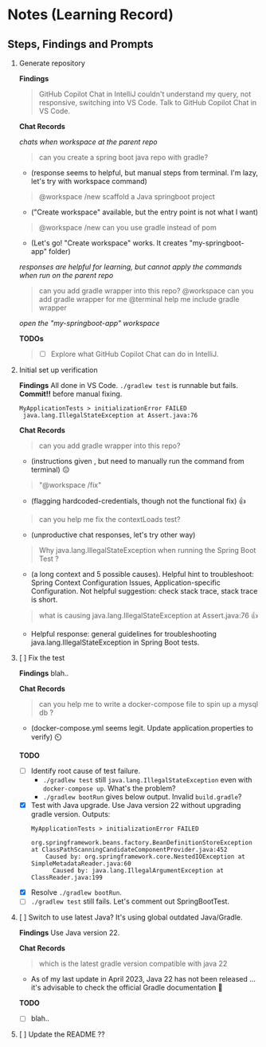 # Notes (Learning Record)

## Steps, Findings and Prompts
1. Generate repository
   
   **Findings**
   > GitHub Copilot Chat in IntelliJ couldn't understand my query, not responsive, switching into VS Code.
   > Talk to GitHub Copilot Chat in VS Code.
   
   **Chat Records**
   
   _chats when workspace at the parent repo_
   > can you create a spring boot java repo with gradle?
   - (response seems to helpful, but manual steps from terminal. I'm lazy, let's try with workspace command)
   
   > @workspace /new scaffold a Java springboot project
   - ("Create workspace" available, but the entry point is not what I want)
   
   > @workspace /new can you use gradle instead of pom
   - (Let's go! "Create workspace" works. It creates "my-springboot-app" folder)
   
   _responses are helpful for learning, but cannot apply the commands when run on the parent repo_
   > can you add gradle wrapper into this repo?
   > @workspace can you add gradle wrapper for me
   > @terminal help me include gradle wrapper
   
   _open the "my-springboot-app" workspace_

   **TODOs**
   > - [ ] Explore what GitHub Copilot Chat can do in IntelliJ.

2. Initial set up verification
   
   **Findings**
   All done in VS Code. `./gradlew test` is runnable but fails. **Commit!!** before manual fixing.

   ```
   MyApplicationTests > initializationError FAILED
    java.lang.IllegalStateException at Assert.java:76
   ```
   
   **Chat Records**
   > can you add gradle wrapper into this repo?
   - (instructions given , but need to manually run the command from terminal) 😑

   > "@workspace /fix"
   - (flagging hardcoded-credentials, though not the functional fix) 👍

   > can you help me fix the contextLoads test?
   - (unproductive chat responses, let's try other way)

   > Why java.lang.IllegalStateException when running the Spring Boot Test ?
   - (a long context and 5 possible causes). Helpful hint to troubleshoot: Spring Context Configuration Issues, Application-specific Configuration. Not helpful suggestion: check stack trace, stack trace is short.

   > what is causing java.lang.IllegalStateException at Assert.java:76 👍
   - Helpful response: general guidelines for troubleshooting java.lang.IllegalStateException in Spring Boot tests.
3. [ ] Fix the test

   **Findings**
   blah..

   **Chat Records**
   > can you help me to write a docker-compose file to spin up a mysql db ?
   - (docker-compose.yml seems legit. Update application.properties to verify) ⏲️

   **TODO**
   - [ ] Identify root cause of test failure.
     - `./gradlew test` still `java.lang.IllegalStateException` even with `docker-compose up`. What's the problem?
     - `./gradlew bootRun` gives below output. Invalid `build.gradle`?
   - [X] Test with Java upgrade. Use Java version 22 without upgrading gradle version. Outputs:
       ```
       MyApplicationTests > initializationError FAILED
         org.springframework.beans.factory.BeanDefinitionStoreException at ClassPathScanningCandidateComponentProvider.java:452
           Caused by: org.springframework.core.NestedIOException at SimpleMetadataReader.java:60
             Caused by: java.lang.IllegalArgumentException at ClassReader.java:199
       ```
   - [X] Resolve `./gradlew bootRun`.
   - [ ] `./gradlew test` still fails. Let's comment out SpringBootTest.
4. [ ] Switch to use latest Java? It's using global outdated Java/Gradle.

   **Findings**
   Use Java version 22.

   **Chat Records**
   > which is the latest gradle version compatible with java 22
   - As of my last update in April 2023, Java 22 has not been released ... it's advisable to check the official Gradle documentation 🤣

   **TODO**
   - [ ] blah..
5. [ ] Update the README ??